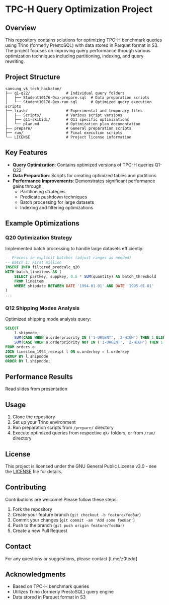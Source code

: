 # TPC-H Query Optimization Project

## Overview

This repository contains solutions for optimizing TPC-H benchmark queries using Trino (formerly PrestoSQL) with data stored in Parquet format in S3. The project focuses on improving query performance through various optimization techniques including partitioning, indexing, and query rewriting.

## Project Structure

```
samsung_vk_tech_hackaton/
├── q1-q22/                # Individual query folders
│   ├── Student10176-Qxx-prepare.sql  # Data preparation scripts
│   └── Student10176-Qxx-run.sql      # Optimized query execution scripts
├── trash/                 # Experimental and temporary files
│   ├── Scripts/           # Various script versions
│   ├── q11-skibidi/       # Q11 specific optimizations
│   └── plan.md            # Optimization plan documentation
├── prepare/               # General preparation scripts
├── run/                   # Final execution scripts
└── LICENSE                # Project license information
```

## Key Features

- **Query Optimization**: Contains optimized versions of TPC-H queries Q1-Q22
- **Data Preparation**: Scripts for creating optimized tables and partitions
- **Performance Improvements**: Demonstrates significant performance gains through:
  - Partitioning strategies
  - Predicate pushdown techniques
  - Batch processing for large datasets
  - Indexing and filtering optimizations

## Example Optimizations

### Q20 Optimization Strategy

Implemented batch processing to handle large datasets efficiently:

```sql
-- Process in explicit batches (adjust ranges as needed)
-- Batch 1: First million
INSERT INTO filtered_predcalc_q20
WITH batch_lineitems AS (
    SELECT partkey, suppkey, 0.5 * SUM(quantity) AS batch_threshold
    FROM lineitem
    WHERE shipdate BETWEEN DATE '1994-01-01' AND DATE '1995-01-01'
)
...
```

### Q12 Shipping Modes Analysis

Optimized shipping mode analysis query:

```sql
SELECT
    l.shipmode,
    SUM(CASE WHEN o.orderpriority IN ('1-URGENT', '2-HIGH') THEN 1 ELSE 0 END) AS high_line_count,
    SUM(CASE WHEN o.orderpriority NOT IN ('1-URGENT', '2-HIGH') THEN 1 ELSE 0 END) AS low_line_count
FROM orders o
JOIN lineitem_1994_receipt l ON o.orderkey = l.orderkey
GROUP BY l.shipmode
ORDER BY l.shipmode;
```

## Performance Results

Read slides from presentation

## Usage

1. Clone the repository
2. Set up your Trino environment
3. Run preparation scripts from `/prepare/` directory
4. Execute optimized queries from respective `qX/` folders, or from `/run/` directory

## License

This project is licensed under the GNU General Public License v3.0 -
see the [LICENSE](LICENSE) file for details.

## Contributing

Contributions are welcome! Please follow these steps:

1. Fork the repository
2. Create your feature branch (`git checkout -b feature/fooBar`)
3. Commit your changes (`git commit -am 'Add some fooBar'`)
4. Push to the branch (`git push origin feature/fooBar`)
5. Create a new Pull Request

## Contact

For any questions or suggestions, please contact [t.me/z0tedd]

## Acknowledgments

- Based on TPC-H benchmark queries
- Utilizes Trino (formerly PrestoSQL) query engine
- Data stored in Parquet format in S3
